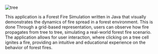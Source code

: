 ![tree](https://github.com/AltUser44/TreeSimulator/assets/138399028/a507c852-d684-4fc5-8cdd-5feac402ac03)

This application is a Forest Fire Simulation written in Java that visually demonstrates
the dynamics of fire spread in a forest environment. This is done Through a grid-based representation,
users can observe how fire propagates from tree to tree, simulating a real-world forest fire scenario.
The application allows for user interaction, where clicking on a tree cell ignites a fire,
providing an intuitive and educational experience on the behavior of forest fires.
